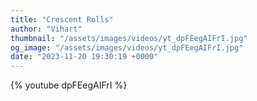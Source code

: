 ```yaml
---
title: "Crescent Rolls"
author: "Vihart"
thumbnail: "/assets/images/videos/yt_dpFEegAIFrI.jpg"
og_image: "/assets/images/videos/yt_dpFEegAIFrI.jpg"
date: "2023-11-20 19:30:19 +0000"
---
```


{% youtube dpFEegAIFrI %}